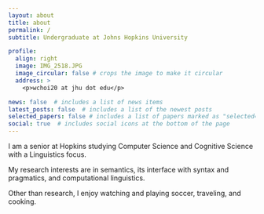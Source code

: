 ```yaml
---
layout: about
title: about
permalink: /
subtitle: Undergraduate at Johns Hopkins University

profile:
  align: right
  image: IMG_2518.JPG
  image_circular: false # crops the image to make it circular
  address: >
    <p>wchoi20 at jhu dot edu</p>

news: false  # includes a list of news items
latest_posts: false  # includes a list of the newest posts
selected_papers: false # includes a list of papers marked as "selected={true}"
social: true  # includes social icons at the bottom of the page
---
```


I am a senior at Hopkins studying Computer Science and Cognitive Science with a Linguistics focus. 

My research interests are in semantics, its interface with syntax and pragmatics, and computational linguistics.

Other than research, I enjoy watching and playing soccer, traveling, and cooking.
